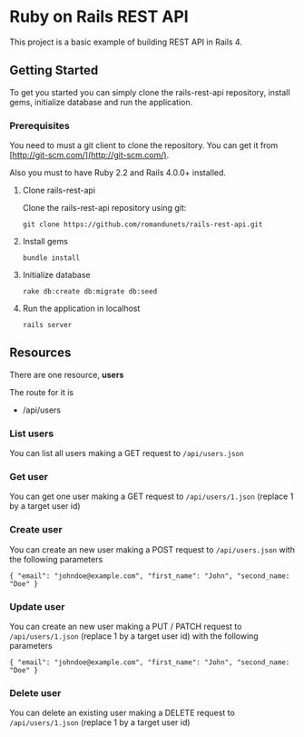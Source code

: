 # Ruby on Rails REST API

This project is a basic example of building REST API in Rails 4.

## Getting Started

To get you started you can simply clone the rails-rest-api repository, install gems, initialize database and run the application.

### Prerequisites

You need to must a git client to clone the repository. You can get it from [http://git-scm.com/](http://git-scm.com/).

Also you must to have Ruby 2.2 and Rails 4.0.0+ installed.

1. Clone rails-rest-api

    Clone the rails-rest-api repository using git:

    ```
    git clone https://github.com/romandunets/rails-rest-api.git
    ```

1. Install gems
    ```
    bundle install
    ```

1. Initialize database
    ```
    rake db:create db:migrate db:seed
    ```

1. Run the application in localhost
    ```
    rails server
    ```

## Resources
There are one resource, **users**

The route for it is

- /api/users

### List users
You can list all users making a GET request to ```/api/users.json```

### Get user
You can get one user making a GET request to ```/api/users/1.json``` (replace 1 by a target user id)

### Create user
You can create an new user making a POST request to ```/api/users.json``` with the following parameters
```
{ "email": "johndoe@example.com", "first_name": "John", "second_name: "Doe" }
```

### Update user
You can create an new user making a PUT / PATCH request to ```/api/users/1.json``` (replace 1 by a target user id) with the following parameters
```
{ "email": "johndoe@example.com", "first_name": "John", "second_name: "Doe" }
```

### Delete user
You can delete an existing user making a DELETE request to ```/api/users/1.json``` (replace 1 by a target user id)
